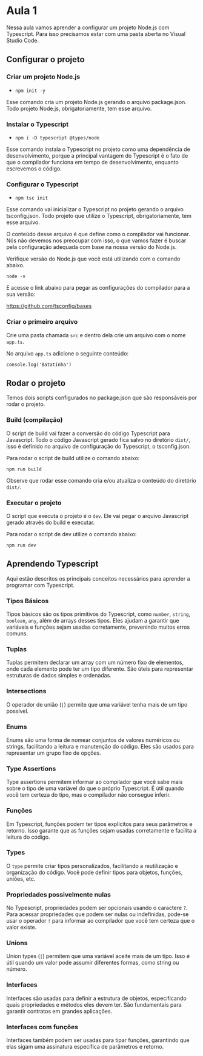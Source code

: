 # Aula 1

Nessa aula vamos aprender a configurar um projeto Node.js com Typescript. Para isso precisamos estar com uma pasta aberta no Visual Studio Code.

## Configurar o projeto

### Criar um projeto Node.js

- `npm init -y`

Esse comando cria um projeto Node.js gerando o arquivo package.json. Todo projeto Node.js, obrigatoriamente, tem esse arquivo.

### Instalar o Typescript

- `npm i -D typescript @types/node`

Esse comando instala o Typescript no projeto como uma dependência de desenvolvimento, porque a principal vantagem do Typescript é o fato de que o compilador funciona em tempo de desenvolvimento, enquanto escrevemos o código.

### Configurar o Typescript

- `npm tsc init`

Esse comando vai inicializar o Typescript no projeto gerando o arquivo tsconfig.json. Todo projeto que utilize o Typescript, obrigatoriamente, tem esse arquivo.

O conteúdo desse arquivo é que define como o compilador vai funcionar. Nós não devemos nos preocupar com isso, o que vamos fazer é buscar pela configuração adequada com base na nossa versão do Node.js.

Verifique versão do Node.js que você está utilizando com o comando abaixo.

`node -v`

E acesse o link abaixo para pegar as configurações do compilador para a sua versão:

https://github.com/tsconfig/bases

### Criar o primeiro arquivo

Crie uma pasta chamada `src` e dentro dela crie um arquivo com o nome `app.ts`.

No arquivo `app.ts` adicione o seguinte conteúdo:

`console.log('Batatinha')`

## Rodar o projeto

Temos dois scripts configurados no package.json que são responsáveis por rodar o projeto.

### Build (compilação)

O script de build vai fazer a conversão do código Typescript para Javascript. Todo o código Javascript gerado fica salvo no diretório `dist/`, isso é definido no arquivo de configuração do Typescript, o tsconfig.json.

Para rodar o script de build utilize o comando abaixo:

`npm run build`

Observe que rodar esse comando cria e/ou atualiza o conteúdo do diretório `dist/`.

### Executar o projeto

O script que executa o projeto é o `dev`. Ele vai pegar o arquivo Javascript gerado através do build e executar.

Para rodar o script de dev utilize o comando abaixo:

`npm run dev`

## Aprendendo Typescript

Aqui estão descritos os principais conceitos necessários para aprender a programar com Typescript.

### Tipos Básicos

Tipos básicos são os tipos primitivos do Typescript, como `number`, `string`, `boolean`, `any`, além de arrays desses tipos. Eles ajudam a garantir que variáveis e funções sejam usadas corretamente, prevenindo muitos erros comuns.

### Tuplas

Tuplas permitem declarar um array com um número fixo de elementos, onde cada elemento pode ter um tipo diferente. São úteis para representar estruturas de dados simples e ordenadas.

### Intersections

O operador de união (`|`) permite que uma variável tenha mais de um tipo possível.

### Enums

Enums são uma forma de nomear conjuntos de valores numéricos ou strings, facilitando a leitura e manutenção do código. Eles são usados para representar um grupo fixo de opções.

### Type Assertions

Type assertions permitem informar ao compilador que você sabe mais sobre o tipo de uma variável do que o próprio Typescript. É útil quando você tem certeza do tipo, mas o compilador não consegue inferir.

### Funções

Em Typescript, funções podem ter tipos explícitos para seus parâmetros e retorno. Isso garante que as funções sejam usadas corretamente e facilita a leitura do código.

### Types

O `type` permite criar tipos personalizados, facilitando a reutilização e organização do código. Você pode definir tipos para objetos, funções, uniões, etc.

### Propriedades possivelmente nulas

No Typescript, propriedades podem ser opcionais usando o caractere `?`. Para acessar propriedades que podem ser nulas ou indefinidas, pode-se usar o operador `!` para informar ao compilador que você tem certeza que o valor existe.

### Unions

Union types (`|`) permitem que uma variável aceite mais de um tipo. Isso é útil quando um valor pode assumir diferentes formas, como string ou número.

### Interfaces

Interfaces são usadas para definir a estrutura de objetos, especificando quais propriedades e métodos eles devem ter. São fundamentais para garantir contratos em grandes aplicações.

### Interfaces com funções

Interfaces também podem ser usadas para tipar funções, garantindo que elas sigam uma assinatura específica de parâmetros e retorno.
